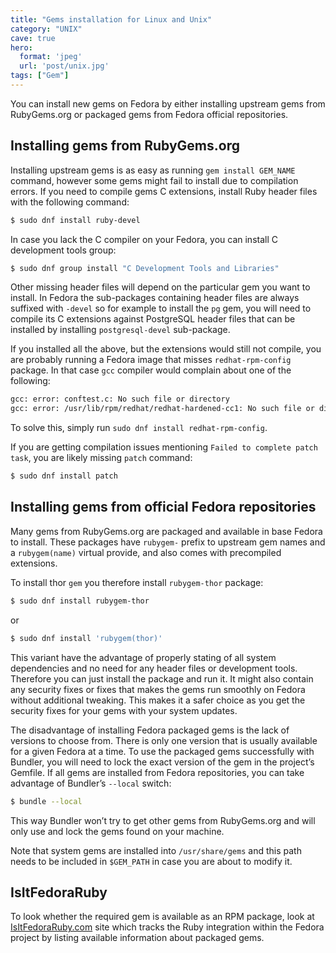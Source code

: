 ```yaml
---
title: "Gems installation for Linux and Unix"
category: "UNIX"
cave: true
hero:
  format: 'jpeg'
  url: 'post/unix.jpg'
tags: ["Gem"]
---
```

You can install new gems on Fedora by either installing upstream gems from RubyGems.org or packaged gems from Fedora official repositories.

## Installing gems from RubyGems.org

Installing upstream gems is as easy as running `gem install GEM_NAME` command, however some gems might fail to install due to compilation errors. If you need to compile gems C extensions, install Ruby header files with the following command:

```sh
$ sudo dnf install ruby-devel
```

In case you lack the C compiler on your Fedora, you can install C development tools group:

```sh
$ sudo dnf group install "C Development Tools and Libraries"
```

Other missing header files will depend on the particular gem you want to install. In Fedora the sub-packages containing header files are always suffixed with `-devel` so for example to install the `pg` gem, you will need to compile its C extensions against PostgreSQL header files that can be installed by installing `postgresql-devel` sub-package.

If you installed all the above, but the extensions would still not compile, you are probably running a Fedora image that misses `redhat-rpm-config` package. In that case `gcc` compiler would complain about one of the following:

```sh
gcc: error: conftest.c: No such file or directory
gcc: error: /usr/lib/rpm/redhat/redhat-hardened-cc1: No such file or directory
```

To solve this, simply run `sudo dnf install redhat-rpm-config`.

If you are getting compilation issues mentioning `Failed to complete patch task`, you are likely missing `patch` command:

```sh
$ sudo dnf install patch
```

## Installing gems from official Fedora repositories

Many gems from RubyGems.org are packaged and available in base Fedora to install. These packages have `rubygem-` prefix to upstream gem names and a `rubygem(name)` virtual provide, and also comes with precompiled extensions.

To install thor `gem` you therefore install `rubygem-thor` package:

```sh
$ sudo dnf install rubygem-thor
```

or

```sh
$ sudo dnf install 'rubygem(thor)'
```

This variant have the advantage of properly stating of all system dependencies and no need for any header files or development tools. Therefore you can just install the package and run it. It might also contain any security fixes or fixes that makes the gems run smoothly on Fedora without additional tweaking. This makes it a safer choice as you get the security fixes for your gems with your system updates.

The disadvantage of installing Fedora packaged gems is the lack of versions to choose from. There is only one version that is usually available for a given Fedora at a time. To use the packaged gems successfully with Bundler, you will need to lock the exact version of the gem in the project’s Gemfile. If all gems are installed from Fedora repositories, you can take advantage of Bundler’s `--local` switch:

```sh
$ bundle --local
```

This way Bundler won’t try to get other gems from RubyGems.org and will only use and lock the gems found on your machine.

Note that system gems are installed into `/usr/share/gems` and this path needs to be included in `$GEM_PATH` in case you are about to modify it.

## IsItFedoraRuby

To look whether the required gem is available as an RPM package, look at [IsItFedoraRuby.com](http://isitfedoraruby.com/) site which tracks the Ruby integration within the Fedora project by listing available information about packaged gems.
